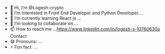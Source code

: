 - 👋 Hi, I’m @Logesh-crypto
- 👀 I’m interested in Front End Developer and Python Developer...
- 🌱 I’m currently learning React js ...
- 💞️ I’m looking to collaborate on ...
- 📫 How to reach me ...https://www.linkedin.com/in/logesh-s-10760630a Contact
- 😄 Pronouns: ...
- ⚡ Fun fact: ...

<!---
Logesh-crypto/Logesh-crypto is a ✨ special ✨ repository because its `README.md` (this file) appears on your GitHub profile.
You can click the Preview link to take a look at your changes.
--->
